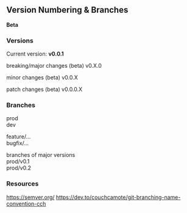 ## Version Numbering & Branches
**Beta**

### Versions
Current version: **v0.0.1**  

breaking/major changes (beta)
v0.X.0  

minor changes (beta)
v0.0.X  

patch changes (beta)
v0.0.0.X  

### Branches

prod  
dev  

feature/...  
bugfix/...

branches of major versions  
prod/v0.1  
prod/v0.2

### Resources
https://semver.org/
https://dev.to/couchcamote/git-branching-name-convention-cch